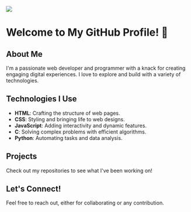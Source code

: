 <div style = "align: centre;"> 
  <picture>
  <source
    srcset="https://github-readme-stats.vercel.app/api?username=Ivyson&show_icons=true&theme=blue-green"
    media="(prefers-color-scheme: dark)"
  />
  <source
    srcset="https://github-readme-stats.vercel.app/api?username=Ivyson&show_icons=true"
    media="(prefers-color-scheme: light), (prefers-color-scheme: no-preference)"
  />
  <img src="https://github-readme-stats.vercel.app/api?username=Ivyson&show_icons=true" />
</picture>
</div>


# Welcome to My GitHub Profile! 👋

## About Me
I'm a passionate web developer and programmer with a knack for creating engaging digital experiences. I love to explore and build with a variety of technologies.

## Technologies I Use
- **HTML**: Crafting the structure of web pages.
- **CSS**: Styling and bringing life to web designs.
- **JavaScript**: Adding interactivity and dynamic features.
- **C**: Solving complex problems with efficient algorithms.
- **Python**: Automating tasks and data analysis.

## Projects
Check out my repositories to see what I've been working on!

## Let's Connect!
Feel free to reach out, either for collaborating or any contribution. 
